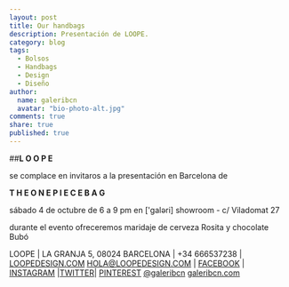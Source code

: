 ```yaml
---
layout: post
title: Our handbags
description: Presentación de LOOPE.
category: blog
tags: 
  - Bolsos
  - Handbags
  - Design
  - Diseño
author: 
  name: galeribcn
  avatar: "bio-photo-alt.jpg"
comments: true
share: true
published: true
---
```


##**L O O P E**
 
se complace en invitaros a la presentación en Barcelona de

**T H E O N E P I E C E B A G**

sábado 4 de octubre de 6 a 9 pm en ['galəri] showroom - c/ Viladomat 27

durante el evento ofreceremos maridaje de cerveza Rosita y chocolate Bubó
 
LOOPE | LA GRANJA 5, 08024 BARCELONA | +34 666537238 | [LOOPEDESIGN.COM](http://www.loopedesign.com/)
HOLA@LOOPEDESIGN.COM | [FACEBOOK](https://www.facebook.com/loopedesign) | [INSTAGRAM](http://instagram.com/loopedesign) |[TWITTER](https://twitter.com/loopedesign)| [PINTEREST](http://www.pinterest.com/loopedesign/)
[@galeribcn](http://instagram.com/galeribcn) [galeribcn.com](www.galeribcn.com)
